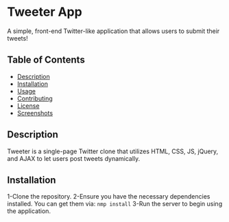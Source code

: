 # Tweeter App

A simple, front-end Twitter-like application that allows users to submit their tweets!

## Table of Contents
- [Description](#description)
- [Installation](#installation)
- [Usage](#usage)
- [Contributing](#contributing)
- [License](#license)
- [Screenshots](#screenshots)

## Description
Tweeter is a single-page Twitter clone that utilizes HTML, CSS, JS, jQuery, and AJAX to let users post tweets dynamically.

## Installation
1-Clone the repository.
2-Ensure you have the necessary dependencies installed. You can get them via:
```nmp install```
3-Run the server to begin using the application.


